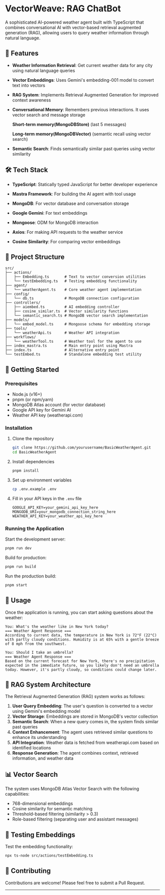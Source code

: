 # VectorWeave: RAG ChatBot

A sophisticated AI-powered weather agent
built with TypeScript that combines
conversational AI with vector-based retrieval augmented generation (RAG), allowing users to query weather information
through natural language.

## 🌟 Features

- **Weather Information Retrieval**: Get current weather data for any city using natural language queries
- **Vector Embeddings**: Uses Gemini's embedding-001 model to convert text into vectors
- **RAG System**: Implements Retrieval Augmented Generation for improved context awareness
- **Conversational Memory**: Remembers previous interactions. It uses vector search and message storage

  **Short-term memory(MongoDBStore)** (last 5 messages)

  **Long-term memory(MongoDBVector)** (semantic recall using vector search)

- **Semantic Search**: Finds semantically similar past queries using vector similarity

## 🛠️ Tech Stack

- **TypeScript**: Statically typed JavaScript for better developer experience

- **Mastra Framework**: For building the AI agent with tool usage
- **MongoDB**: For vector database and conversation storage
- **Google Gemini**: For text embeddings
- **Mongoose**: ODM for MongoDB interaction
- **Axios**: For making API requests to the weather service
- **Cosine Similarity**: For comparing vector embeddings

## 📁 Project Structure

```
src/
├── actions/
│   ├── Embedding.ts       # Text to vector conversion utilities
│   └── testEmbedding.ts   # Testing embedding functionality
├── agent/
│   └── weatherAgent.ts    # Core weather agent implementation
├── config/
│   └── db.ts              # MongoDB connection configuration
├── controllers/
│   ├── aiembed.ts         # AI embedding controller
│   ├── cosine_similar.ts  # Vector similarity functions
│   └── semantic_search.ts # MongoDB vector search implementation
├── models/
│   └── embed_model.ts     # Mongoose schema for embedding storage
├── tools/
│   └── weatherApi.ts      # Weather API integration
├── workflows/
│   └── weatherTool.ts     # Weather tool for the agent to use
├── index_mastra.ts        # Main entry point using Mastra
├── index.ts               # Alternative entry point
└── testEmbed.ts           # Standalone embedding test utility
```

## 🚀 Getting Started

### Prerequisites

- Node.js (v16+)
- pnpm (or npm/yarn)
- MongoDB Atlas account (for vector database)
- Google API key for Gemini AI
- Weather API key (weatherapi.com)

### Installation

1. Clone the repository

   ```bash
   git clone https://github.com/yourusername/BasicWeatherAgent.git
   cd BasicWeatherAgent
   ```

2. Install dependencies

   ```bash
   pnpm install
   ```

3. Set up environment variables
   ```bash
   cp .env.example .env
   ```
4. Fill in your API keys in the `.env` file
   ```
   GOOGLE_API_KEY=your_gemini_api_key_here
   MONGODB_URI=your_mongodb_connection_string_here
   WEATHER_API_KEY=your_weather_api_key_here
   ```

### Running the Application

Start the development server:

```bash
pnpm run dev
```

Build for production:

```bash
pnpm run build
```

Run the production build:

```bash
pnpm start
```

## 💬 Usage

Once the application is running, you can start asking questions about the weather:

```
You: What's the weather like in New York today?
=== Weather Agent Response ===
According to current data, the temperature in New York is 72°F (22°C) with partly cloudy conditions. Humidity is at 65% with a gentle breeze of 8 mph from the southwest.

You: Should I take an umbrella?
=== Weather Agent Response ===
Based on the current forecast for New York, there's no precipitation expected in the immediate future, so you likely don't need an umbrella today. However, it's partly cloudy, so conditions could change later.
```

## 🧠 RAG System Architecture

The Retrieval Augmented Generation (RAG) system works as follows:

1. **User Query Embedding**: The user's question is converted to a vector using Gemini's embedding model
2. **Vector Storage**: Embeddings are stored in MongoDB's vector collection
3. **Semantic Search**: When a new query comes in, the system finds similar past queries
4. **Context Enhancement**: The agent uses retrieved similar questions to enhance its understanding
5. **API Integration**: Weather data is fetched from weatherapi.com based on identified locations
6. **Response Generation**: The agent combines context, retrieved information, and weather data

## 📊 Vector Search

The system uses MongoDB Atlas Vector Search with the following capabilities:

- 768-dimensional embeddings
- Cosine similarity for semantic matching
- Threshold-based filtering (similarity > 0.3)
- Role-based filtering (separating user and assistant messages)

## 🧪 Testing Embeddings

Test the embedding functionality:

```bash
npx ts-node src/actions/testEmbedding.ts
```

## 🤝 Contributing

Contributions are welcome! Please feel free to submit a Pull Request.

---

